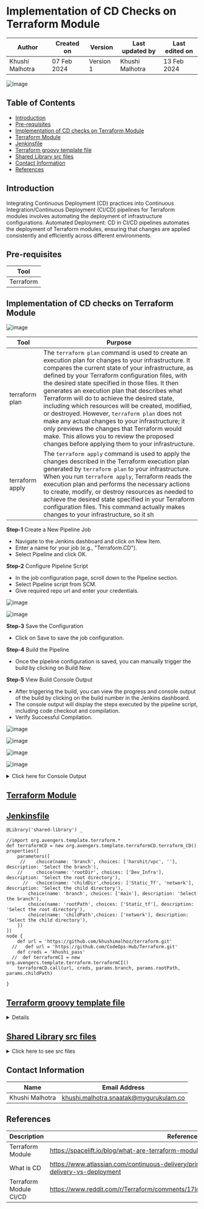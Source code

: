 # Implementation of CD Checks on Terraform Module 

|   Author        |  Created on   |  Version   | Last updated by  | Last edited on |
| --------------- | --------------| -----------|----------------- | -------------- |
| Khushi Malhotra |  07 Feb 2024  |  Version 1 | Khushi Malhotra  | 13 Feb 2024    |

![image](https://github.com/avengers-p7/Documentation/assets/156056460/44f80ab7-909e-48c2-8b1e-ea004054137e)

## Table of Contents
- [Introduction](https://github.com/CodeOps-Hub/Documentation/blob/main/Terraform/Design/Terraform%20Modules%20CICD/TerraformModule_CD/POC_CD_TerraformModule.md#introduction)
- [Pre-requisites](https://github.com/CodeOps-Hub/Documentation/blob/main/Terraform/Design/Terraform%20Modules%20CICD/TerraformModule_CD/POC_CD_TerraformModule.md#pre-requisites)
- [Implementation of CD checks on Terraform Module](https://github.com/CodeOps-Hub/Documentation/blob/main/Terraform/Design/Terraform%20Modules%20CICD/TerraformModule_CD/POC_CD_TerraformModule.md#implementation-of-cd-checks-on-terraform-module-1)
- [Terraform Module](https://github.com/CodeOps-Hub/Documentation/blob/main/Terraform/Design/Terraform%20Modules%20CICD/TerraformModule_CD/POC_CD_TerraformModule.md#terraform-module)
- [Jenkinsfile](https://github.com/CodeOps-Hub/Documentation/blob/main/Terraform/Design/Terraform%20Modules%20CICD/TerraformModule_CD/POC_CD_TerraformModule.md#jenkinsfile)
- [Terraform groovy template file](https://github.com/CodeOps-Hub/Documentation/blob/main/Terraform/Design/Terraform%20Modules%20CICD/TerraformModule_CD/POC_CD_TerraformModule.md#terraform-groovy-template-file)
- [Shared Library src files](https://github.com/CodeOps-Hub/Documentation/blob/main/Terraform/Design/Terraform%20Modules%20CICD/TerraformModule_CD/POC_CD_TerraformModule.md#shared-library-src-files)
- [Contact Information](https://github.com/CodeOps-Hub/Documentation/blob/main/Terraform/Design/Terraform%20Modules%20CICD/TerraformModule_CD/POC_CD_TerraformModule.md#contact-information)
- [References](https://github.com/CodeOps-Hub/Documentation/blob/main/Terraform/Design/Terraform%20Modules%20CICD/TerraformModule_CD/POC_CD_TerraformModule.md#references)

## Introduction
Integrating Continuous Deployment (CD) practices into Continuous Integration/Continuous Deployment (CI/CD) pipelines for Terraform modules involves automating the deployment of infrastructure configurations.
Automated Deployment: CD in CI/CD pipelines automates the deployment of Terraform modules, ensuring that changes are applied consistently and efficiently across different environments.

## Pre-requisites

| Tool |
|------|
| Terraform |

## Implementation of CD checks on Terraform Module

![image](https://github.com/CodeOps-Hub/Documentation/assets/156056460/c56d7ed0-7db0-49ce-aeb8-d35f53a0f993)


| Tool             | Purpose                                                                                                                                                                  |
|------------------|--------------------------------------------------------------------------------------------------------------------------------------------------------------------------|
| terraform plan  | The `terraform plan` command is used to create an execution plan for changes to your infrastructure. It compares the current state of your infrastructure, as defined by your Terraform configuration files, with the desired state specified in those files. It then generates an execution plan that describes what Terraform will do to achieve the desired state, including which resources will be created, modified, or destroyed. However, `terraform plan` does not make any actual changes to your infrastructure; it only previews the changes that Terraform would make. This allows you to review the proposed changes before applying them to your infrastructure. |
| terraform apply | The `terraform apply` command is used to apply the changes described in the Terraform execution plan generated by `terraform plan` to your infrastructure. When you run `terraform apply`, Terraform reads the execution plan and performs the necessary actions to create, modify, or destroy resources as needed to achieve the desired state specified in your Terraform configuration files. This command actually makes changes to your infrastructure, so it sh

**Step-1** Create a New Pipeline Job

- Navigate to the Jenkins dashboard and click on New Item.
- Enter a name for your job (e.g., "Terraform.CD").
- Select Pipeline and click OK.

**Step-2** Configure Pipeline Script

- In the job configuration page, scroll down to the Pipeline section.
- Select Pipeline script from SCM.
- Give required repo url and enter your credentials.

![image](https://github.com/CodeOps-Hub/Documentation/assets/156056460/0bfd3e09-6605-4489-ae5b-0d64ca5b05f1)

![image](https://github.com/CodeOps-Hub/Documentation/assets/156056460/98b7f57a-24c5-48ac-acc2-fda4c2cc6a94)


**Step-3** Save the Configuration

- Click on Save to save the job configuration.

**Step-4** Build the Pipeline

- Once the pipeline configuration is saved, you can manually trigger the build by clicking on Build Now.

**Step-5** View Build Console Output

- After triggering the build, you can view the progress and console output of the build by clicking on the build number in the Jenkins dashboard.
- The console output will display the steps executed by the pipeline script, including code checkout and compilation.
- Verify Successful Compilation.

![image](https://github.com/CodeOps-Hub/Documentation/assets/156056460/d9849dc6-e67a-49f6-b98d-bf1a6d17c406)

![image](https://github.com/CodeOps-Hub/Documentation/assets/156056460/f8013239-2848-4271-bbf1-c52087fb89e3)

![image](https://github.com/CodeOps-Hub/Documentation/assets/156056460/c503a56d-aa9a-4b42-b58b-e4991fb4a5d6)

![image](https://github.com/CodeOps-Hub/Documentation/assets/156056460/04ee1e85-b439-4155-aa17-9b256b93b557)

<details>
<summary> Click here for Console Output</summary>
<br>

  ```shell
  Started by user khushi
Obtained SharedLibrary/Terraform_CD_JF/Jenkinsfile from git https://github.com/CodeOps-Hub/Jenkinsfile.git
Loading library shared-library@main
Attempting to resolve main from remote references...
 > git --version # timeout=10
 > git --version # 'git version 2.34.1'
using GIT_ASKPASS to set credentials khushi_pass_secret
 > git ls-remote -h -- https://github.com/CodeOps-Hub/SharedLibrary.git # timeout=10
Found match: refs/heads/main revision cbddee0f57f0d8c78c5d3c348d351e9978881830
The recommended git tool is: NONE
using credential khushi_pass_secret
 > git rev-parse --resolve-git-dir /var/lib/jenkins/workspace/terraform_module_CD@libs/9b45fc695856553d98bb823001a46a17146f4d25f13f1d010b47c5ae1c9c87b1/.git # timeout=10
Fetching changes from the remote Git repository
 > git config remote.origin.url https://github.com/CodeOps-Hub/SharedLibrary.git # timeout=10
Fetching without tags
Fetching upstream changes from https://github.com/CodeOps-Hub/SharedLibrary.git
 > git --version # timeout=10
 > git --version # 'git version 2.34.1'
using GIT_ASKPASS to set credentials khushi_pass_secret
 > git fetch --no-tags --force --progress -- https://github.com/CodeOps-Hub/SharedLibrary.git +refs/heads/*:refs/remotes/origin/* # timeout=10
Checking out Revision cbddee0f57f0d8c78c5d3c348d351e9978881830 (main)
 > git config core.sparsecheckout # timeout=10
 > git checkout -f cbddee0f57f0d8c78c5d3c348d351e9978881830 # timeout=10
Commit message: "Update deploy.groovy"
 > git rev-list --no-walk eaae312e38426559448bf0608bdf00307f0bb9aa # timeout=10
[Pipeline] Start of Pipeline
[Pipeline] properties
[Pipeline] node
Running on Jenkins in /var/lib/jenkins/workspace/terraform_module_CD
[Pipeline] {
[Pipeline] stage
[Pipeline] { (Clean Workspace)
[Pipeline] cleanWs
[WS-CLEANUP] Deleting project workspace...
[WS-CLEANUP] Deferred wipeout is used...
[WS-CLEANUP] done
[Pipeline] }
[Pipeline] // stage
[Pipeline] stage
[Pipeline] { (Clone)
[Pipeline] script
[Pipeline] {
[Pipeline] git
The recommended git tool is: NONE
using credential khushi_pass
Cloning the remote Git repository
Cloning repository https://github.com/khushimalhoz/terraform.git
 > git init /var/lib/jenkins/workspace/terraform_module_CD # timeout=10
Fetching upstream changes from https://github.com/khushimalhoz/terraform.git
 > git --version # timeout=10
 > git --version # 'git version 2.34.1'
using GIT_ASKPASS to set credentials khushi_pass
 > git fetch --tags --force --progress -- https://github.com/khushimalhoz/terraform.git +refs/heads/*:refs/remotes/origin/* # timeout=10
 > git config remote.origin.url https://github.com/khushimalhoz/terraform.git # timeout=10
 > git config --add remote.origin.fetch +refs/heads/*:refs/remotes/origin/* # timeout=10
Avoid second fetch
 > git rev-parse refs/remotes/origin/main^{commit} # timeout=10
Checking out Revision c4ddb86606de14f4bb3cd54b7789ee7dade2fc5f (refs/remotes/origin/main)
 > git config core.sparsecheckout # timeout=10
 > git checkout -f c4ddb86606de14f4bb3cd54b7789ee7dade2fc5f # timeout=10
 > git branch -a -v --no-abbrev # timeout=10
 > git checkout -b main c4ddb86606de14f4bb3cd54b7789ee7dade2fc5f # timeout=10
Commit message: "Update variables.tf"
 > git rev-list --no-walk c4ddb86606de14f4bb3cd54b7789ee7dade2fc5f # timeout=10
[Pipeline] }
[Pipeline] // script
[Pipeline] }
[Pipeline] // stage
[Pipeline] stage
[Pipeline] { (Terraform action)
[Pipeline] script
[Pipeline] {
[Pipeline] sh
+ cd Static_tf/network
[Pipeline] }
[Pipeline] // script
[Pipeline] }
[Pipeline] // stage
[Pipeline] stage
[Pipeline] { (Terraform init)
[Pipeline] script
[Pipeline] {
[Pipeline] sh
+ cd Static_tf/network
+ terraform init

[0m[1mInitializing the backend...[0m

[0m[1mInitializing provider plugins...[0m
- Finding hashicorp/aws versions matching "5.38.0"...
- Installing hashicorp/aws v5.38.0...
- Installed hashicorp/aws v5.38.0 (signed by HashiCorp)

Terraform has created a lock file [1m.terraform.lock.hcl[0m to record the provider
selections it made above. Include this file in your version control repository
so that Terraform can guarantee to make the same selections by default when
you run "terraform init" in the future.[0m

[0m[1m[32mTerraform has been successfully initialized![0m[32m[0m
[0m[32m
You may now begin working with Terraform. Try running "terraform plan" to see
any changes that are required for your infrastructure. All Terraform commands
should now work.

If you ever set or change modules or backend configuration for Terraform,
rerun this command to reinitialize your working directory. If you forget, other
commands will detect it and remind you to do so if necessary.[0m
[Pipeline] }
[Pipeline] // script
[Pipeline] }
[Pipeline] // stage
[Pipeline] stage
[Pipeline] { (Terraform Plan)
[Pipeline] script
[Pipeline] {
[Pipeline] sh
+ cd Static_tf/network
+ terraform plan

Terraform used the selected providers to generate the following execution
plan. Resource actions are indicated with the following symbols:
  [32m+[0m create[0m

Terraform will perform the following actions:

[1m  # aws_vpc.dev-vpc[0m will be created
[0m  [32m+[0m[0m resource "aws_vpc" "dev-vpc" {
      [32m+[0m[0m arn                                  = (known after apply)
      [32m+[0m[0m cidr_block                           = "10.0.1.0/24"
      [32m+[0m[0m default_network_acl_id               = (known after apply)
      [32m+[0m[0m default_route_table_id               = (known after apply)
      [32m+[0m[0m default_security_group_id            = (known after apply)
      [32m+[0m[0m dhcp_options_id                      = (known after apply)
      [32m+[0m[0m enable_dns_hostnames                 = false
      [32m+[0m[0m enable_dns_support                   = true
      [32m+[0m[0m enable_network_address_usage_metrics = (known after apply)
      [32m+[0m[0m id                                   = (known after apply)
      [32m+[0m[0m instance_tenancy                     = "default"
      [32m+[0m[0m ipv6_association_id                  = (known after apply)
      [32m+[0m[0m ipv6_cidr_block                      = (known after apply)
      [32m+[0m[0m ipv6_cidr_block_network_border_group = (known after apply)
      [32m+[0m[0m main_route_table_id                  = (known after apply)
      [32m+[0m[0m owner_id                             = (known after apply)
      [32m+[0m[0m tags                                 = {
          [32m+[0m[0m "Enviroment" = "dev"
          [32m+[0m[0m "Name"       = "dev-vpc"
          [32m+[0m[0m "Owner"      = "khushi"
        }
      [32m+[0m[0m tags_all                             = {
          [32m+[0m[0m "Enviroment" = "dev"
          [32m+[0m[0m "Name"       = "dev-vpc"
          [32m+[0m[0m "Owner"      = "khushi"
        }
    }

[1mPlan:[0m 1 to add, 0 to change, 0 to destroy.
[0m
Changes to Outputs:
  [32m+[0m[0m vpc-id = (known after apply)
[90m
─────────────────────────────────────────────────────────────────────────────[0m

Note: You didn't use the -out option to save this plan, so Terraform can't
guarantee to take exactly these actions if you run "terraform apply" now.
[Pipeline] }
[Pipeline] // script
[Pipeline] }
[Pipeline] // stage
[Pipeline] stage
[Pipeline] { (Terraform Apply)
[Pipeline] script
[Pipeline] {
[Pipeline] sh
+ cd Static_tf/network
+ terraform apply -auto-approve

Terraform used the selected providers to generate the following execution
plan. Resource actions are indicated with the following symbols:
  [32m+[0m create[0m

Terraform will perform the following actions:

[1m  # aws_vpc.dev-vpc[0m will be created
[0m  [32m+[0m[0m resource "aws_vpc" "dev-vpc" {
      [32m+[0m[0m arn                                  = (known after apply)
      [32m+[0m[0m cidr_block                           = "10.0.1.0/24"
      [32m+[0m[0m default_network_acl_id               = (known after apply)
      [32m+[0m[0m default_route_table_id               = (known after apply)
      [32m+[0m[0m default_security_group_id            = (known after apply)
      [32m+[0m[0m dhcp_options_id                      = (known after apply)
      [32m+[0m[0m enable_dns_hostnames                 = false
      [32m+[0m[0m enable_dns_support                   = true
      [32m+[0m[0m enable_network_address_usage_metrics = (known after apply)
      [32m+[0m[0m id                                   = (known after apply)
      [32m+[0m[0m instance_tenancy                     = "default"
      [32m+[0m[0m ipv6_association_id                  = (known after apply)
      [32m+[0m[0m ipv6_cidr_block                      = (known after apply)
      [32m+[0m[0m ipv6_cidr_block_network_border_group = (known after apply)
      [32m+[0m[0m main_route_table_id                  = (known after apply)
      [32m+[0m[0m owner_id                             = (known after apply)
      [32m+[0m[0m tags                                 = {
          [32m+[0m[0m "Enviroment" = "dev"
          [32m+[0m[0m "Name"       = "dev-vpc"
          [32m+[0m[0m "Owner"      = "khushi"
        }
      [32m+[0m[0m tags_all                             = {
          [32m+[0m[0m "Enviroment" = "dev"
          [32m+[0m[0m "Name"       = "dev-vpc"
          [32m+[0m[0m "Owner"      = "khushi"
        }
    }

[1mPlan:[0m 1 to add, 0 to change, 0 to destroy.
[0m
Changes to Outputs:
  [32m+[0m[0m vpc-id = (known after apply)
[0m[1maws_vpc.dev-vpc: Creating...[0m[0m
[0m[1maws_vpc.dev-vpc: Creation complete after 4s [id=vpc-02370d9be48c8b607][0m
[0m[1m[32m
Apply complete! Resources: 1 added, 0 changed, 0 destroyed.
[0m[0m[1m[32m
Outputs:

[0mvpc-id = "vpc-02370d9be48c8b607"
[Pipeline] }
[Pipeline] // script
[Pipeline] }
[Pipeline] // stage
[Pipeline] }
[Pipeline] // node
[Pipeline] End of Pipeline
Finished: SUCCESS
```
</details>

## [Terraform Module](https://github.com/khushimalhoz/terraform.git)

## [Jenkinsfile](https://github.com/CodeOps-Hub/Jenkinsfile/blob/main/SharedLibrary/Terraform_CD_JF/Jenkinsfile)

```shell 
@Library('shared-library') _

//import org.avengers.template.terraform.*
def terraformCD = new org.avengers.template.terraformCD.terraform_CD()
properties([
    parameters([
     //    choice(name: 'branch', choices: ['harshit/vpc', ''], description: 'Select the branch'),
    //     choice(name: 'rootDir', choices: ['Dev_Infra'], description: 'Select the root directory'),
      //   choice(name: 'childDir',choices: ['Static_Tf', 'network'], description: 'Select the child directory'),
        choice(name: 'branch', choices: ['main'], description: 'Select the branch'),
        choice(name: 'rootPath', choices: ['Static_tf'], description: 'Select the root directory'),
        choice(name: 'childPath',choices: ['network'], description: 'Select the child directory'),
    ])
])
node {
    def url = 'https://github.com/khushimalhoz/terraform.git'
  //   def url = 'https://github.com/CodeOps-Hub/Terraform.git'
    def creds = 'khushi_pass'
  //  def terraformCI = new org.avengers.template.terraform.terraformCI()
    terraformCD.call(url, creds, params.branch, params.rootPath, params.childPath)
     
}
```
## [Terraform groovy template file](https://github.com/CodeOps-Hub/SharedLibrary/blob/main/src/org/avengers/template/terraformCD/terraform_CD.groovy)

<details>
<summmary> Click here to see terraform_CD.groovy </summmary>
<br>

```shell

package org.avengers.template.terraformCD

import org.avengers.common.*
import org.avengers.terraform_CICD.*

def call(String url, String creds, String branch, String rootPath, String childPath){

    variablization = new action()
    gitCheckoutPrivate = new GitCheckoutPrivate()
    cleanWorkspace = new cleanWorkspace()
    initialization = new init()
    deploying = new deploy()
    
  

    cleanWorkspace.call()
    gitCheckoutPrivate.call(url, creds, branch)
    variablization.call(rootPath, childPath)
    initialization.call(rootPath, childPath)
    deploying.call(rootPath, childPath) 

}

```
</details>


## [Shared Library src files](https://github.com/CodeOps-Hub/SharedLibrary/tree/main/src/org/avengers/terraform_CICD)
<details>
<summary> Click here to see src files</summary>
<br>

deploy.groovy

```shell
package org.avengers.terraform_CICD

def call(String rootPath, String childPath) {
    stage("Terraform Plan") {
        script {
            sh "cd ${rootPath}/${childPath} && terraform plan"
        }
    }

    stage("Terraform Apply") {
        script {
            sh "cd ${rootPath}/${childPath} && terraform apply -auto-approve"
        }
    }
}

```
</details>

## Contact Information
| Name            | Email Address                        |
|-----------------|--------------------------------------|
| Khushi Malhotra | khushi.malhotra.snaatak@mygurukulam.co |

## References

| Description                                   | References  
| --------------------------------------------  | -------------------------------------------------|
| Terraform Module | https://spacelift.io/blog/what-are-terraform-modules-and-how-do-they-work |
| What is CD | https://www.atlassian.com/continuous-delivery/principles/continuous-integration-vs-delivery-vs-deployment |
| Terraform Module CI/CD | https://www.reddit.com/r/Terraform/comments/17ldr9i/cicd_for_creating_terraform_modules/ |

